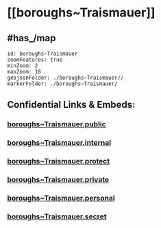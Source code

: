 # [[boroughs~Traismauer]] 



## #has_/map  



```leaflet
id: boroughs~Traismauer
zoomFeatures: true 
minZoom: 2 
maxZoom: 18
geojsonFolder: ./boroughs~Traismauer//
markerFolder: ./boroughs~Traismauer/
```





## Confidential Links & Embeds: 

### [boroughs~Traismauer.public](/_public/\Earth\Continent\Europe\Europe~Central\Austria\Austrias_States\Niederösterreich\counties~NÖ\St_Pölten\cities~St_Pölten\Traismauerboroughs~Traismauer.public.md) 

### [boroughs~Traismauer.internal](/_internal/\Earth\Continent\Europe\Europe~Central\Austria\Austrias_States\Niederösterreich\counties~NÖ\St_Pölten\cities~St_Pölten\Traismauerboroughs~Traismauer.internal.md) 

### [boroughs~Traismauer.protect](/_protect/\Earth\Continent\Europe\Europe~Central\Austria\Austrias_States\Niederösterreich\counties~NÖ\St_Pölten\cities~St_Pölten\Traismauerboroughs~Traismauer.protect.md) 

### [boroughs~Traismauer.private](/_private/\Earth\Continent\Europe\Europe~Central\Austria\Austrias_States\Niederösterreich\counties~NÖ\St_Pölten\cities~St_Pölten\Traismauerboroughs~Traismauer.private.md) 

### [boroughs~Traismauer.personal](/_personal/\Earth\Continent\Europe\Europe~Central\Austria\Austrias_States\Niederösterreich\counties~NÖ\St_Pölten\cities~St_Pölten\Traismauerboroughs~Traismauer.personal.md) 

### [boroughs~Traismauer.secret](/_secret/\Earth\Continent\Europe\Europe~Central\Austria\Austrias_States\Niederösterreich\counties~NÖ\St_Pölten\cities~St_Pölten\Traismauerboroughs~Traismauer.secret.md)

